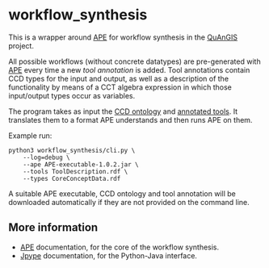 workflow_synthesis
===============================================================================

This is a wrapper around [APE](https://github.com/sanctuuary/APE) for workflow 
synthesis in the [QuAnGIS](https://questionbasedanalysis.com) project. 

All possible workflows (without concrete datatypes) are pre-generated with 
[APE](https://github.com/sanctuuary/APE) every time a new *tool annotation* is 
added. Tool annotations contain CCD types for the input and output, as well as 
a description of the functionality by means of a CCT algebra expression in 
which those input/output types occur as variables.

The program takes as input the [CCD 
ontology](https://github.com/simonscheider/QuAnGIS/tree/master/Ontology/CoreConceptData.ttl) 
and [annotated 
tools](https://github.com/simonscheider/QuAnGIS/tree/master/ToolRepository/ToolDescription.ttl). 
It translates them to a format APE understands and then runs APE on them.

Example run:

    python3 workflow_synthesis/cli.py \
        --log=debug \
        --ape APE-executable-1.0.2.jar \
        --tools ToolDescription.rdf \
        --types CoreConceptData.rdf

A suitable APE executable, CCD ontology and tool annotation will be downloaded 
automatically if they are not provided on the command line.


More information
-------------------------------------------------------------------------------

-   [APE](https://ape-framework.readthedocs.io/) documentation, for the core 
    of the workflow synthesis.
-   [Jpype](https://jpype.readthedocs.io/) documentation, for the Python-Java 
    interface.
